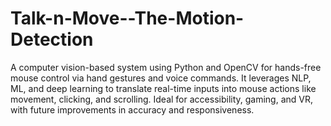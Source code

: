 # Talk-n-Move--The-Motion-Detection
A computer vision-based system using Python and OpenCV for hands-free mouse control via hand gestures and voice commands. It leverages NLP, ML, and deep learning to translate real-time inputs into mouse actions like movement, clicking, and scrolling. Ideal for accessibility, gaming, and VR, with future improvements in accuracy and responsiveness.
